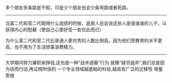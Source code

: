多个朋友多条路是不假，可是少个朋友也会少条弯路或者死路。
___
当富二代和官二代取得什么成绩的时候，底层人总会说这些人是谁谁谁的儿子，以获得内心的慰藉（使自己心里好受一些仅此而已）

为什么富二代和官二代比普通人更优秀的人数比例高。因为他们受教育的水平更高，也不用为了生活琐事浪费精力。
___
大学期间努力兼职来挣钱,这也是一种“战术遮蔽”行为
就像“疑邻盗斧”,我们总是因为信而行动,再证明所信的
一个专业领域越基础的科目,越具有广泛的迁移性
增量思维